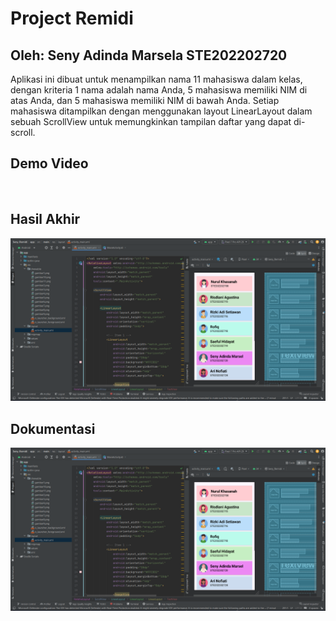 # Project Remidi
## Oleh: Seny Adinda Marsela STE202202720

Aplikasi ini dibuat untuk menampilkan nama 11 mahasiswa dalam kelas, 
dengan kriteria 1 nama adalah nama Anda, 5 mahasiswa memiliki NIM di atas Anda, 
dan 5 mahasiswa memiliki NIM di bawah Anda. Setiap mahasiswa ditampilkan dengan menggunakan 
layout LinearLayout dalam sebuah ScrollView untuk memungkinkan tampilan daftar yang dapat di-scroll.

## Demo Video
![]()
## Hasil Akhir
![](https://github.com/SenyAdinda/Seny_Remidi/blob/main/dokumentasi.png)
## Dokumentasi
![](https://github.com/SenyAdinda/Seny_Remidi/blob/main/dokumentasi.png)
